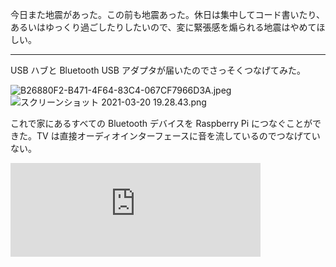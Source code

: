 今日また地震があった。この前も地震あった。休日は集中してコード書いたり、あるいはゆっくり過ごしたりしたいので、変に緊張感を煽られる地震はやめてほしい。

---

USB ハブと Bluetooth USB アダプタが届いたのでさっそくつなげてみた。

![B26880F2-B471-4F64-83C4-067CF7966D3A.jpeg](https://diary.noraworld.media/images/2021/3/60144f214d892511ab0379be552c4c8158726f0118c65d54b0c1c6d5faf153b2.jpeg)
![スクリーンショット 2021-03-20 19.28.43.png](https://diary.noraworld.media/images/2021/3/ab3dab6efcf3f73778abc087de4096368a61ef55d916cd8478cd65fcb0a7890b.png)

これで家にあるすべての Bluetooth デバイスを Raspberry Pi につなぐことができた。TV は直接オーディオインターフェースに音を流しているのでつなげていない。

<iframe src="https://mastodon.noraworld.com/@noraworld/105921732545002523/embed" class="mastodon-embed" style="max-width: 100%; border: 0" width="400" allowfullscreen="allowfullscreen"></iframe><script src="https://mastodon.noraworld.com/embed.js" async="async"></script>
